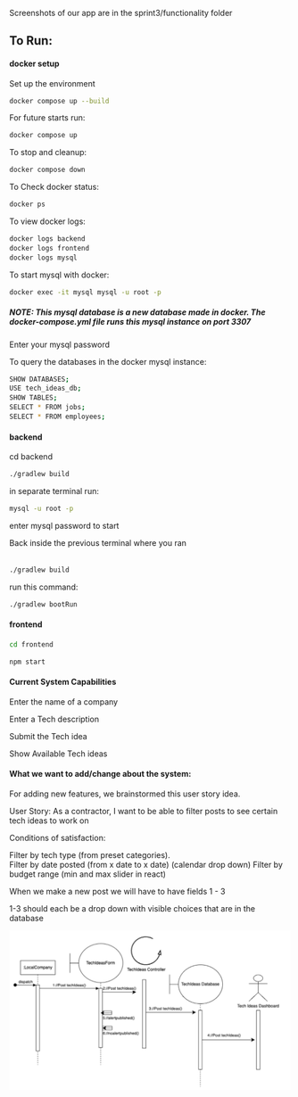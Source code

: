 Screenshots of our app are in the sprint3/functionality folder

## To Run:

#### docker setup

Set up the environment

```bash
docker compose up --build
```

For future starts run:

```bash
docker compose up
```

To stop and cleanup:

```bash
docker compose down
```

To Check docker status:

```bash
docker ps
```

To view docker logs:

```bash
docker logs backend
docker logs frontend
docker logs mysql
```

To start mysql with docker:

```bash
docker exec -it mysql mysql -u root -p
```

##### NOTE: This mysql database is a new database made in docker. The docker-compose.yml file runs this mysql instance on port 3307

Enter your mysql password

To query the databases in the docker mysql instance:

```bash
SHOW DATABASES;
USE tech_ideas_db;
SHOW TABLES;
SELECT * FROM jobs;
SELECT * FROM employees;
```

#### backend

cd backend

```bash
./gradlew build
```

in separate terminal run:

```bash
mysql -u root -p
```

enter mysql password to start

Back inside the previous terminal where you ran

```bash

./gradlew build
```

run this command:

```bash
./gradlew bootRun
```

#### frontend

```bash
cd frontend
```

```bash
npm start
```

#### Current System Capabilities

Enter the name of a company

Enter a Tech description

Submit the Tech idea

Show Available Tech ideas

#### What we want to add/change about the system:

For adding new features, we brainstormed this user story idea.

User Story: As a contractor, I want to be able to filter posts to see certain tech ideas to work on

Conditions of satisfaction:

Filter by tech type (from preset categories).  
Filter by date posted (from x date to x date) (calendar drop down)
Filter by budget range (min and max slider in react)

When we make a new post we will have to have fields 1 - 3

1-3 should each be a drop down with visible choices that are in the database

![post-tech-ideas](./docs/post-tech-ideas.png)
